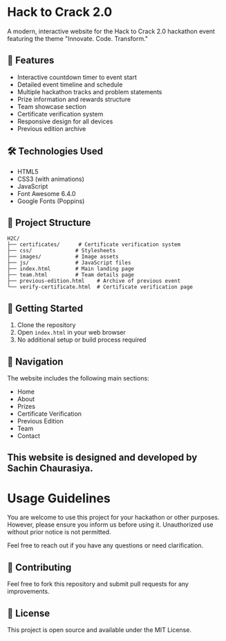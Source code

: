 # Hack to Crack 2.0

A modern, interactive website for the Hack to Crack 2.0 hackathon event featuring the theme "Innovate. Code. Transform."

## 🚀 Features

- Interactive countdown timer to event start
- Detailed event timeline and schedule
- Multiple hackathon tracks and problem statements
- Prize information and rewards structure
- Team showcase section
- Certificate verification system
- Responsive design for all devices
- Previous edition archive

## 🛠️ Technologies Used

- HTML5
- CSS3 (with animations)
- JavaScript
- Font Awesome 6.4.0
- Google Fonts (Poppins)

## 📁 Project Structure

```
H2C/
├── certificates/      # Certificate verification system
├── css/              # Stylesheets
├── images/           # Image assets
├── js/               # JavaScript files
├── index.html        # Main landing page
├── team.html         # Team details page
├── previous-edition.html    # Archive of previous event
└── verify-certificate.html  # Certificate verification page
```

## 🚦 Getting Started

1. Clone the repository
2. Open `index.html` in your web browser
3. No additional setup or build process required

## 🔗 Navigation

The website includes the following main sections:
- Home
- About
- Prizes
- Certificate Verification
- Previous Edition
- Team
- Contact

## This website is designed and developed by Sachin Chaurasiya.

# Usage Guidelines
You are welcome to use this project for your hackathon or other purposes. However, please ensure you inform us before using it. Unauthorized use without prior notice is not permitted.

Feel free to reach out if you have any questions or need clarification.

## 🤝 Contributing

Feel free to fork this repository and submit pull requests for any improvements.

## 📄 License

This project is open source and available under the MIT License.